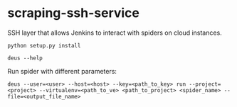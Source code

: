 # scraping-ssh-service
SSH layer that allows Jenkins to interact with spiders on cloud instances.

`python setup.py install`

`deus --help`

Run spider with different parameters:

`deus --user=<user> --host=<host> --key=<path_to_key> run --project=<project> --virtualenv=<path_to_ve> <path_to_project> <spider_name> --file=<output_file_name>`

